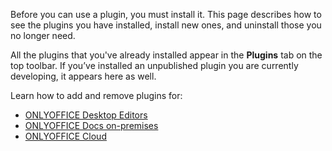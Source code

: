Before you can use a plugin, you must install it. This page describes how to see the plugins you have installed, install new ones, and uninstall those you no longer need.

All the plugins that you've already installed appear in the **Plugins** tab on the top toolbar. If you’ve installed an unpublished plugin you are currently developing, it appears here as well.

Learn how to add and remove plugins for:

* [ONLYOFFICE Desktop Editors](/plugin/installation/desktop)
* [ONLYOFFICE Docs on-premises](/plugin/installation/onpremises)
* [ONLYOFFICE Cloud](/plugin/installation/cloud)
